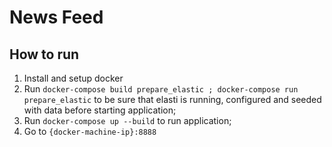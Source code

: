 # News Feed

## How to run
  1. Install and setup docker
  2. Run `docker-compose build prepare_elastic ; docker-compose run prepare_elastic` to be sure that elasti is running, configured and seeded with data before starting application;
  3. Run `docker-compose up --build` to run application;
  4. Go to `{docker-machine-ip}:8888`
